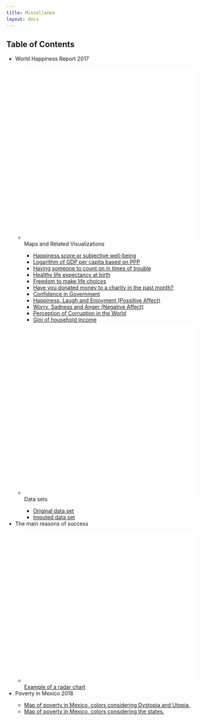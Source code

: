 ```yaml
---
title: Miscellanea
layout: docs
---
```


<nav class="section-nav">
  <h2> Table of Contents </h2>
  <ul>
    <li> World Happiness Report 2017 </li>
    <ul>
      <li><span class="inline-svg"> <img src="map.svg"/>Maps and Related Visualizations</span></li>
      <ul>
        <li><a href="https://irvinggomez.com/miscellanea/Ladder/">Happiness score or subjective well-being</a></li>
	      <li><a href="https://irvinggomez.com/miscellanea/GDP/">Logarithm of GDP per capita based on PPP</a></li>
        <li><a href="https://irvinggomez.com/miscellanea/SocSupp/">Having someone to count on in times of trouble</a></li>
        <li><a href="https://irvinggomez.com/miscellanea/HealthExp/">Healthy life expectancy at birth</a></li>
        <li><a href="https://irvinggomez.com/miscellanea/Freedom/">Freedom to make life choices</a></li>
        <li><a href="https://irvinggomez.com/miscellanea/Generosity/">Have you donated money to a charity in the past month?</a></li>
        <li><a href="https://irvinggomez.com/miscellanea/ConfGov/">Confidence in Government</a></li>
        <li><a href="https://irvinggomez.com/miscellanea/PossAffect/">Happiness, Laugh and Enjoyment (Possitive Affect)</a></li>
        <li><a href="https://irvinggomez.com/miscellanea/NegAffect/">Worry, Sadness and Anger (Negative Affect)</a></li>
        <li><a href="https://irvinggomez.com/miscellanea/Corrupt/">Perception of Corruption in the World</a></li>
        <li><a href="https://irvinggomez.com/miscellanea/Household/">Gini of household income</a></li>
      </ul>
      <li><span class="inline-svg"> <img src="database.svg"/>Data sets</span></li>
      <ul>
	      <li><a href="https://irvinggomez.com/miscellanea/whr2017.csv">Original data set</a></li>
        <li><a href="https://irvinggomez.com/miscellanea/Data_164_countries.csv">Imputed data set</a></li>
      </ul>
    </ul>
    <li>The main reasons of success</li>
    <ul>
      <li><span class="inline-svg"> <img src="image.svg"/><a href="https://irvinggomez.com/miscellanea/Success/">Example of a radar chart</a></span></li>
    </ul>
    <li>Poverty in Mexico 2018</li>
    <ul>
      <li><a href="https://irvinggomez.com/miscellanea/map_poverty_ae_mexico_with_topies.html">Map of poverty in Mexico, colors considering Dystopia and Utopia.</a></li>
      <li><a href="https://irvinggomez.com/miscellanea/map_poverty_ae_mexico_no_topies.html">Map of poverty in Mexico, colors considering the states.</a></li>
    </ul>
  </ul>
</nav>
